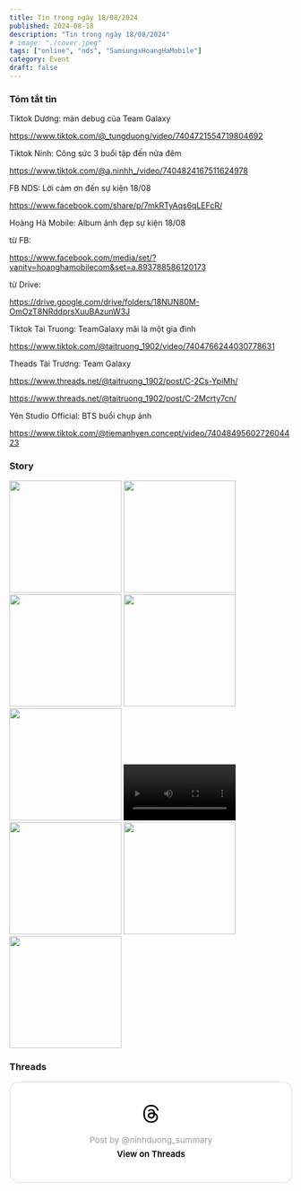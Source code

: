 ```yaml
---
title: Tin trong ngày 18/08/2024
published: 2024-08-18
description: "Tin trong ngày 18/08/2024"
# image: "./cover.jpeg"
tags: ["online", "nds", "SamsungxHoangHaMobile"]
category: Event
draft: false
---
```


### Tóm tắt tin 

Tiktok Dương: màn debug của Team Galaxy

https://www.tiktok.com/@_tungduong/video/7404721554719804692

Tiktok Ninh: Công sức 3 buổi tập đến nửa đêm

https://www.tiktok.com/@a.ninhh_/video/7404824167511624978

FB NDS: Lời cảm ơn đến sự kiện 18/08 

https://www.facebook.com/share/p/7mkRTyAqs6qLEFcR/

Hoàng Hà Mobile: Album ảnh đẹp sự kiện 18/08

từ FB: 

https://www.facebook.com/media/set/?vanity=hoanghamobilecom&set=a.893788586120173

từ Drive: 

https://drive.google.com/drive/folders/18NUN80M-OmOzT8NRddprsXuuBAzunW3J

Tiktok Tai Truong: TeamGalaxy mãi là một gia đình

https://www.tiktok.com/@taitruong_1902/video/7404766244030778631

Theads Tài Trương: Team Galaxy

https://www.threads.net/@taitruong_1902/post/C-2Cs-YpiMh/

https://www.threads.net/@taitruong_1902/post/C-2Mcrty7cn/


Yên Studio Official: BTS buổi chụp ảnh 

https://www.tiktok.com/@tiemanhyen.concept/video/7404849560272604423



### Story 

<img width="200" src="https://github.com/user-attachments/assets/714809d6-943d-4bc8-8fe8-baafdd78680f" />

<img width="200" src="https://github.com/user-attachments/assets/469bbb0e-01f1-4686-b881-0f47dba46ca6" />

<img width="200" src="https://github.com/user-attachments/assets/90e89fef-b6d3-4a3c-a9fd-89fc834e8cb7" />

<img width="200" src="https://github.com/user-attachments/assets/0361fe7b-29a1-4183-9d98-728a4f7ca8e4" />

<img width="200" src="https://github.com/user-attachments/assets/56909431-758d-4bd7-b5bc-e04c3c9dc743" />

<video width="200" controls>
  <source type="video/mp4" src="https://github.com/user-attachments/assets/a8246793-adc8-4ae3-b657-90bc17b37471" >
</video>


<img width="200" src="https://github.com/user-attachments/assets/8b29ffae-8f6d-49c2-aea2-fbfb6c92d4ab" />


<img width="200" src="https://github.com/user-attachments/assets/a7c22559-ffa4-4827-bbd9-c8d1ecfcaee1" />


<img width="200" src="https://github.com/user-attachments/assets/620b4094-a2df-48f4-8454-2c3ef3141de9" />



### Threads 

<blockquote class="text-post-media" data-text-post-permalink="https://www.threads.net/@ninhduong_summary/post/C-26teIyfr9" data-text-post-version="0" id="ig-tp-C-26teIyfr9" style=" background:#FFF; border-width: 1px; border-style: solid; border-color: #00000026; border-radius: 16px; max-width:540px; margin: 1px; min-width:270px; padding:0; width:99.375%; width:-webkit-calc(100% - 2px); width:calc(100% - 2px);"> <a href="https://www.threads.net/@ninhduong_summary/post/C-26teIyfr9" style=" background:#FFFFFF; line-height:0; padding:0 0; text-align:center; text-decoration:none; width:100%; font-family: -apple-system, BlinkMacSystemFont, sans-serif;" target="_blank"> <div style=" padding: 40px; display: flex; flex-direction: column; align-items: center;"><div style=" display:block; height:32px; width:32px; padding-bottom:20px;"> <svg aria-label="Threads" height="32px" role="img" viewBox="0 0 192 192" width="32px" xmlns="http://www.w3.org/2000/svg"> <path d="M141.537 88.9883C140.71 88.5919 139.87 88.2104 139.019 87.8451C137.537 60.5382 122.616 44.905 97.5619 44.745C97.4484 44.7443 97.3355 44.7443 97.222 44.7443C82.2364 44.7443 69.7731 51.1409 62.102 62.7807L75.881 72.2328C81.6116 63.5383 90.6052 61.6848 97.2286 61.6848C97.3051 61.6848 97.3819 61.6848 97.4576 61.6855C105.707 61.7381 111.932 64.1366 115.961 68.814C118.893 72.2193 120.854 76.925 121.825 82.8638C114.511 81.6207 106.601 81.2385 98.145 81.7233C74.3247 83.0954 59.0111 96.9879 60.0396 116.292C60.5615 126.084 65.4397 134.508 73.775 140.011C80.8224 144.663 89.899 146.938 99.3323 146.423C111.79 145.74 121.563 140.987 128.381 132.296C133.559 125.696 136.834 117.143 138.28 106.366C144.217 109.949 148.617 114.664 151.047 120.332C155.179 129.967 155.42 145.8 142.501 158.708C131.182 170.016 117.576 174.908 97.0135 175.059C74.2042 174.89 56.9538 167.575 45.7381 153.317C35.2355 139.966 29.8077 120.682 29.6052 96C29.8077 71.3178 35.2355 52.0336 45.7381 38.6827C56.9538 24.4249 74.2039 17.11 97.0132 16.9405C119.988 17.1113 137.539 24.4614 149.184 38.788C154.894 45.8136 159.199 54.6488 162.037 64.9503L178.184 60.6422C174.744 47.9622 169.331 37.0357 161.965 27.974C147.036 9.60668 125.202 0.195148 97.0695 0H96.9569C68.8816 0.19447 47.2921 9.6418 32.7883 28.0793C19.8819 44.4864 13.2244 67.3157 13.0007 95.9325L13 96L13.0007 96.0675C13.2244 124.684 19.8819 147.514 32.7883 163.921C47.2921 182.358 68.8816 191.806 96.9569 192H97.0695C122.03 191.827 139.624 185.292 154.118 170.811C173.081 151.866 172.51 128.119 166.26 113.541C161.776 103.087 153.227 94.5962 141.537 88.9883ZM98.4405 129.507C88.0005 130.095 77.1544 125.409 76.6196 115.372C76.2232 107.93 81.9158 99.626 99.0812 98.6368C101.047 98.5234 102.976 98.468 104.871 98.468C111.106 98.468 116.939 99.0737 122.242 100.233C120.264 124.935 108.662 128.946 98.4405 129.507Z" /></svg></div> <div style=" font-size: 15px; line-height: 21px; color: #999999; font-weight: 400; padding-bottom: 4px; "> Post by @ninhduong_summary</div> <div style=" font-size: 15px; line-height: 21px; color: #000000; font-weight: 600; "> View on Threads</div></div></a></blockquote>
<script async src="https://www.threads.net/embed.js"></script>